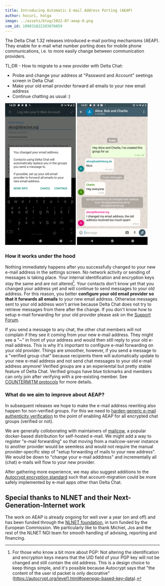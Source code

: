 ```yaml
---
title: Introducing Automatic E-mail Address Porting (AEAP)
author: hocuri, holga
image: ../assets/blog/2022-07-aeap-0.png
com_id: 109031822203876059
---
```


The Delta Chat 1.32 releases introduced e-mail porting mechanisms (AEAP). They enable for e-mail what number porting does for mobile phone communications, i.e. to more easily change between communication providers.

TL;DR - How to migrate to a new provider with Delta Chat:

- Probe and change your address at "Password and Account" seetings screen in Delta Chat
- Make your old email provider forward all emails to your new email address
- Continue chatting as usual :)

<img src="../assets/blog/2022-07-aeap-1.png" style="width:230px;" alt="" />
<img src="../assets/blog/2022-07-aeap-2.png" style="width:230px;" alt="" />

### How it works under the hood

Nothing immediately happens after you successfully changed to your new e-mail address in the settings screen. No network activity or sending of messages is taking place. Your internal identification and encryption keys stay the same and are not altered[^1]. Your contacts don't know yet that you changed your address yet and will continue to send messages to your old address. For this reason, you better **configure your old email provider so that it forwards all emails** to your new email address. Otherwise messages sent to your old address won't arrive because Delta Chat does not try to retrieve messages from there after the change. If you don't know how to setup e-mail forwarding for your old provider please ask on the [Support Forum](https://support.delta.chat).

If you send a message to any chat, the other chat members will not complain
if they see it coming from your new e-mail address.
They might see a "~" in front of your address and
would then still reply to your old e-mail address.
This is why it's important to configure e-mail forwarding on your old provider.
Things are smoother, however, if you send a message to a "verified group chat"
because recipients there will automatically update to your new e-mail address
and not send chat messages to your old e-mail address anymore!
Verified groups are a an experiemtal but pretty stable feature of Delta Chat.
Verified groups have blue tickmarks and members can only join after verifying
with a pre-existing member. See [COUNTERMITM protocols](https://countermitm.readthedocs.io/en/latest/new.html) for more details.

[^1]: For those who know a bit more about PGP: Not altering the identification and encryption keys means that the UID field of your PGP key will not be changed and still contain the old address.  This is a design choice to keep things simple, and it's possible because Autocrypt says that "the content of the user id packet is only decorative" (<https://autocrypt.org/level1.html#openpgp-based-key-data>).

### What do we aim to improve about AEAP?

In subsequent releases we hope to make the e-mail address rewriting also happen for non-verified groups. For this we need to [harden generic e-mail authenticity verification](https://github.com/deltachat/deltachat-core-rust/issues/3507) to the point of enabling AEAP for all encrypted chat groups (verified or not).

We are generally colloborating with maintainers of [mailcow](https://mailcow.email), a popular docker-based distribution for self-hosted e-mail.  We might add a way to register "e-mail forwarding" so that moving from a mailcow-server instance to another provider would be seemless and would not require the manual provider-specific step of "setup forwarding of mails to your new address". We would be down to "change your e-mail adddress" and incrementally all (chat) e-mails will flow to your new provider.

After gathering more experience, we may also suggest additions to the [Autocrypt encryption standard](https://autocrypt.org) such that account-migration could be more safely implemented by e-mail apps other than Delta Chat.

## Special thanks to NLNET and their Next-Generation-Internet work

The work on AEAP is already ongoing for well over a year (on and off) and has been funded through the [NLNET foundation](https://nlnet.nl/project/EmailPorting/), in turn funded by the European Commission. We particularly like to thank Michiel, Jos and the rest of the NLNET NGI team for smooth handling of advising, reporting and financing.
